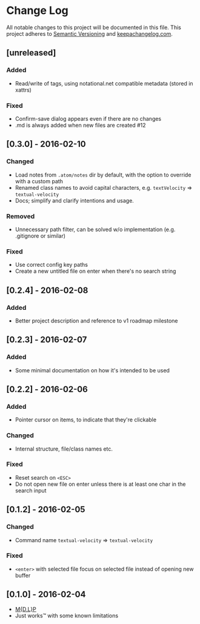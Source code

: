 # Change Log
All notable changes to this project will be documented in this file.
This project adheres to [Semantic Versioning](http://semver.org/) and [keepachangelog.com](http://keepachangelog.com/).

## [unreleased]
### Added
- Read/write of tags, using notational.net compatible metadata (stored in xattrs)

### Fixed
- Confirm-save dialog appears even if there are no changes
- .md is always added when new files are created #12

## [0.3.0] - 2016-02-10
### Changed
- Load notes from `.atom/notes` dir by default, with the option to override with a custom path
- Renamed class names to avoid capital characters, e.g. `textVelocity` => `textual-velocity`
- Docs; simplify and clarify intentions and usage.

### Removed
- Unnecessary path filter, can be solved w/o implementation (e.g. .gitignore or similar)

### Fixed
- Use correct config key paths
- Create a new untitled file on enter when there's no search string

## [0.2.4] - 2016-02-08
### Added
- Better project description and reference to v1 roadmap milestone

## [0.2.3] - 2016-02-07
### Added
- Some minimal documentation on how it's intended to be used

## [0.2.2] - 2016-02-06
### Added
- Pointer cursor on items, to indicate that they're clickable

### Changed
- Internal structure, file/class names etc.

### Fixed
- Reset search on `<ESC>`
- Do not open new file on enter unless there is at least one char in the search input

## [0.1.2] - 2016-02-05
### Changed
- Command name `textual-velocity` => `textual-velocity`

### Fixed
- `<enter>` with selected file focus on selected file instead of opening new buffer

## [0.1.0] - 2016-02-04
- [M{D,L}P](https://twitter.com/jopas/status/515301088660959233)
- Just works™ with some known limitations
